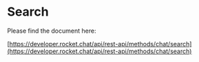 # Search

Please find the document here: 

[https://developer.rocket.chat/api/rest-api/methods/chat/search](https://developer.rocket.chat/api/rest-api/methods/chat/search)

